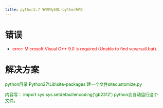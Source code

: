```yaml
---
title: python2.7 安装MySQL-python报错
---
```


# 错误

- <font color=red>error: Microsoft Visual C++ 9.0 is required (Unable to find vcvarsall.bat).</font>

# 解决方案
<font color=green>python目录 Python27\Lib\site-packages 建一个文件sitecustomize.py 

内容写： 
import sys 
sys.setdefaultencoding('gb2312') 
python会自动运行这个文件。</font>